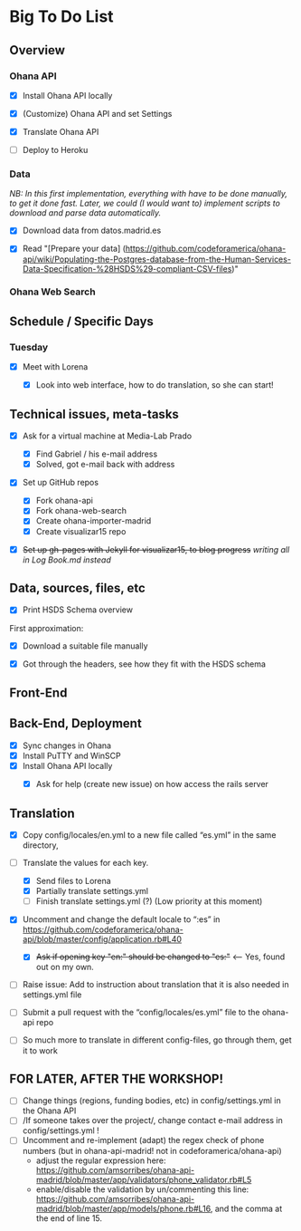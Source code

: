 Big To Do List
==============

Overview
--------
### Ohana API ###
- [x] Install Ohana API locally
- [x] (Customize) Ohana API and set Settings
- [x] Translate Ohana API
- [ ] Deploy to Heroku


### Data ###
_NB: In this first implementation, everything with have to be done manually, to get it done fast. Later, we could (I would want to) implement scripts to download and parse data automatically._
- [x] Download data from datos.madrid.es
- [x] Read "[Prepare your data] (https://github.com/codeforamerica/ohana-api/wiki/Populating-the-Postgres-database-from-the-Human-Services-Data-Specification-%28HSDS%29-compliant-CSV-files)"


### Ohana Web Search ###






Schedule / Specific Days
------------------------
### Tuesday ###
- [x] Meet with Lorena
  - [x] Look into web interface, how to do translation, so she can start!


Technical issues, meta-tasks
----------------------------
- [x] Ask for a virtual machine at Media-Lab Prado
  - [x] Find Gabriel / his e-mail address
  - [x] Solved, got e-mail back with address
- [x] Set up GitHub repos
  - [x] Fork ohana-api
  - [x] Fork ohana-web-search
  - [x] Create ohana-importer-madrid
  - [x] Create visualizar15 repo
- [x] ~~Set up gh-pages with Jekyll for visualizar15, to blog progress~~  _writing all in Log Book.md instead_

  
Data, sources, files, etc
-------------------------
- [x] Print HSDS Schema overview

First approximation:
- [x] Download a suitable file manually
- [x] Got through the headers, see how they fit with the HSDS schema


Front-End
---------


Back-End, Deployment
--------------------
- [x] Sync changes in Ohana
- [x] Install PuTTY and WinSCP
- [x] Install Ohana API locally
  - [x] Ask for help (create new issue) on how access the rails server

  
  
  
Translation
-----------
- [x] Copy config/locales/en.yml to a new file called “es.yml” in the same directory, 
- [ ] Translate the values for each key.
  - [x] Send files to Lorena
  - [x] Partially translate settings.yml
  - [ ] Finish translate settings.yml (?) (Low priority at this moment)
- [x] Uncomment and change the default locale to “:es” in https://github.com/codeforamerica/ohana-api/blob/master/config/application.rb#L40
  - [x] ~~Ask if opening key "en:" should be changed to "es:"~~ <-- Yes, found out on my own.
- [ ] Raise issue: Add to instruction about translation that it is also needed in settings.yml file
- [ ] Submit a pull request with the “config/locales/es.yml” file to the ohana-api repo
- [ ] So much more to translate in different config-files, go through them, get it to work




FOR LATER, AFTER THE WORKSHOP!
------------------------------
- [ ] Change things (regions, funding bodies, etc) in config/settings.yml in the Ohana API
- [ ] /If someone takes over the project/, change contact e-mail address in config/settings.yml !
- [ ] Uncomment and re-implement (adapt) the regex check of phone numbers (but in ohana-api-madrid! not in codeforamerica/ohana-api)
	- adjust the regular expression here: https://github.com/amsorribes/ohana-api-madrid/blob/master/app/validators/phone_validator.rb#L5
	- enable/disable the validation by un/commenting this line: https://github.com/amsorribes/ohana-api-madrid/blob/master/app/models/phone.rb#L16, and the comma at the end of line 15.



